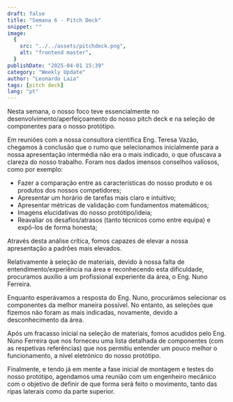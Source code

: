 ```yaml
---
draft: false
title: "Semana 6 - Pitch Deck"
snippet: ""
image:
  {
    src: "../../assets/pitchdeck.png",
    alt: "frontend master",
  }
publishDate: "2025-04-01 15:39"
category: "Weekly Update"
author: "Leonardo Laia"
tags: [pitch deck]
lang: "pt"
---
```


Nesta semana, o nosso foco teve essencialmente no desenvolvimento/aperfeiçoamento do nosso pitch deck e na seleção de componentes para o nosso protótipo.
 
Em reuniões com a nossa consultora científica Eng. Teresa Vazão, chegamos à conclusão que o rumo que selecionamos inicialmente para a nossa apresentação intermédia não era o mais indicado, o que ofuscava a clareza do nosso trabalho. Foram nos dados imensos conselhos valiosos, como por exemplo:

- Fazer a comparação entre as características do nosso produto e os produtos dos nossos competidores;
- Apresentar um horário de tarefas mais claro e intuitivo;
- Apresentar métricas de validação com fundamentos matemáticos;
- Imagens elucidativas do nosso protótipo/ideia;
- Reavaliar os desafios/atrasos (tanto técnicos como entre equipa) e expô-los de forma honesta;

Através desta análise crítica, fomos capazes de elevar a nossa apresentação a padrões mais elevados.
 
Relativamente à seleção de materiais, devido à nossa falta de entendimento/experiência na área e reconhecendo esta dificuldade, procuramos auxílio a um profissional experiente da área, o Eng. Nuno Ferreira.
 
Enquanto esperávamos a resposta do Eng. Nuno, procurámos selecionar os componentes da melhor maneira possível. No entanto, as seleções que fizemos não foram as mais indicadas, novamente, devido a desconhecimento da área.
 
Após um fracasso inicial na seleção de materiais, fomos acudidos pelo Eng. Nuno Ferreira que nos forneceu uma lista detalhada de componentes (com as respetivas referências) que nos permitiu entender um pouco melhor o funcionamento, a nível eletrónico do nosso protótipo.
 
Finalmente, e tendo já em mente a fase inicial de montagem e testes do nosso protótipo, agendamos uma reunião com um engenheiro mecânico com o objetivo de definir de que forma será feito o movimento, tanto das ripas laterais como da parte superior.

